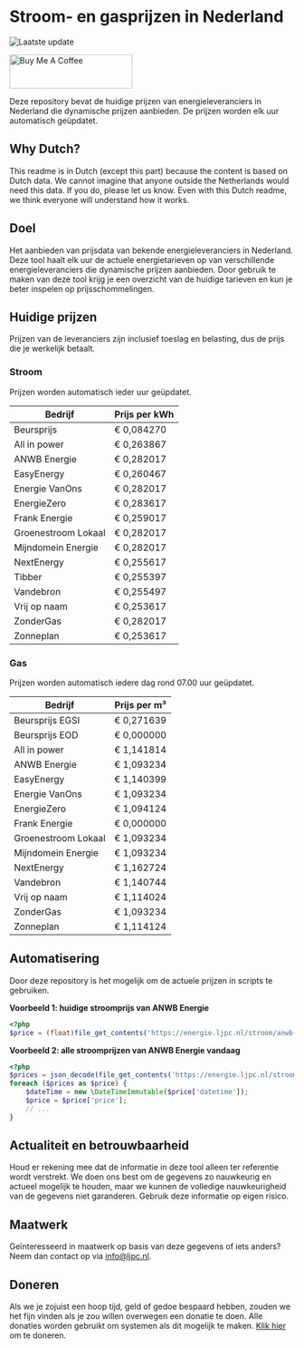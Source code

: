 # Stroom- en gasprijzen in Nederland

![Laatste update](https://img.shields.io/badge/laatste%20update-2024--03--07%2006%3A00%20CET-brightgreen)

<a href="https://www.buymeacoffee.com/Lars-" target="_blank"><img src="https://cdn.buymeacoffee.com/buttons/v2/default-orange.png" alt="Buy Me A Coffee" height="60" style="height: 60px !important;width: 217px !important;" ></a>

Deze repository bevat de huidige prijzen van energieleveranciers in Nederland die dynamische prijzen aanbieden. De prijzen worden elk uur automatisch geüpdatet.

## Why Dutch?

This readme is in Dutch (except this part) because the content is based on Dutch data. We cannot imagine that anyone outside the Netherlands would need this data. If you do, please let us know. Even with this Dutch readme, we think
everyone will understand how it works.

## Doel

Het aanbieden van prijsdata van bekende energieleveranciers in Nederland. Deze tool haalt elk uur de actuele energietarieven op van verschillende energieleveranciers die dynamische prijzen aanbieden. Door gebruik te maken van deze tool
krijg je een overzicht van de huidige tarieven en kun je beter inspelen op prijsschommelingen.

## Huidige prijzen

Prijzen van de leveranciers zijn inclusief toeslag en belasting, dus de prijs die je werkelijk betaalt.

### Stroom

Prijzen worden automatisch ieder uur geüpdatet.

 Bedrijf | Prijs per kWh 
---------|---------------
Beursprijs | € 0,084270
All in power | € 0,263867
ANWB Energie | € 0,282017
EasyEnergy | € 0,260467
Energie VanOns | € 0,282017
EnergieZero | € 0,283617
Frank Energie | € 0,259017
Groenestroom Lokaal | € 0,282017
Mijndomein Energie | € 0,282017
NextEnergy | € 0,255617
Tibber | € 0,255397
Vandebron | € 0,255497
Vrij op naam | € 0,253617
ZonderGas | € 0,282017
Zonneplan | € 0,253617


### Gas

Prijzen worden automatisch iedere dag rond 07.00 uur geüpdatet.

 Bedrijf | Prijs per m³ 
---------|--------------
Beursprijs EGSI | € 0,271639
Beursprijs EOD | € 0,000000
All in power | € 1,141814
ANWB Energie | € 1,093234
EasyEnergy | € 1,140399
Energie VanOns | € 1,093234
EnergieZero | € 1,094124
Frank Energie | € 0,000000
Groenestroom Lokaal | € 1,093234
Mijndomein Energie | € 1,093234
NextEnergy | € 1,162724
Vandebron | € 1,140744
Vrij op naam | € 1,114024
ZonderGas | € 1,093234
Zonneplan | € 1,114124


## Automatisering

Door deze repository is het mogelijk om de actuele prijzen in scripts te gebruiken.

**Voorbeeld 1: huidige stroomprijs van ANWB Energie**

```php
<?php
$price = (float)file_get_contents('https://energie.ljpc.nl/stroom/anwb-energie-nu.txt');

```

**Voorbeeld 2: alle stroomprijzen van ANWB Energie vandaag**

```php
<?php
$prices = json_decode(file_get_contents('https://energie.ljpc.nl/stroom/all-in-power-vandaag.json'),true);
foreach ($prices as $price) {
    $dateTime = new \DateTimeImmutable($price['datetime']);
    $price = $price['price'];
    // ...
}
```

## Actualiteit en betrouwbaarheid

Houd er rekening mee dat de informatie in deze tool alleen ter referentie wordt verstrekt. We doen ons best om de gegevens zo nauwkeurig en actueel mogelijk te houden, maar we kunnen de volledige nauwkeurigheid van de gegevens niet
garanderen. Gebruik deze informatie op eigen risico.

## Maatwerk

Geïnteresseerd in maatwerk op basis van deze gegevens of iets anders? Neem dan contact op
via [info@ljpc.nl](mailto:info@ljpc.nl?subject=Energie%20prijzen).

## Doneren

Als we je zojuist een hoop tijd, geld of gedoe bespaard hebben, zouden we het fijn vinden als je zou willen overwegen een
donatie te doen. Alle donaties worden gebruikt om systemen als dit mogelijk te
maken. [Klik hier](https://www.buymeacoffee.com/Lars-) om te doneren.
